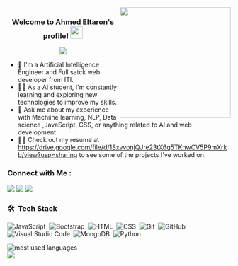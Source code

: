 
<img width="250" align="right" src="https://c.tenor.com/_DOBjnGspYAAAAAM/code-coding.gif">

<h3 align="center">
  Welcome to Ahmed Eltaron's profile!
  <img src="https://media.giphy.com/media/hvRJCLFzcasrR4ia7z/giphy.gif" width="28">
</h3>

<!-- Typing SVG by DenverCoder1 - https://github.com/DenverCoder1/readme-typing-svg -->
<p align="center">
  <a href="https://github.com/DenverCoder1/readme-typing-svg"><img src="https://readme-typing-svg.herokuapp.com/?lines=Full-stack%20web%20developer;Always%20learning%20new%20things&font=Fira%20Code&center=true&width=440&height=45&color=f75c7e&vCenter=true&size=22"></a>
</p> 

- 🏢 I'm a Artificial Intelligence Engineer and Full satck web developer from ITI.
- 👨‍💻 As a AI student, I'm constantly learning and exploring new technologies to improve my skills.
- 💬 Ask me about my experience with Machiine learning, NLP, Data science ,JavaScript, CSS, or anything related to AI and web development.
- 👨‍💻 Check out my resume at https://drive.google.com/file/d/1SxvvonjQJre23tX6q5TKnwCV5P9mXrkb/view?usp=sharing to see some of the projects I've worked on.


### Connect with Me :
<a href="linkedin.com/in/ahmed-eltaron" target="_blank"><img src="https://img.shields.io/badge/-Ahmed%20Eltaron-0077B5?style=for-the-badge&logo=Linkedin&logoColor=white"/></a>
<a href="https://t.me/Ahmedeltaron" target="_blank"><img src="https://img.shields.io/badge/-Ahmed%20Eltaron-0077B5?style=for-the-badge&logo=Telegram&logoColor=white"/></a>
<a href="https://www.facebook.com/profile.php?id=100008336568693" target="_blank"><img src="https://img.shields.io/badge/-Ahmed%20Eltaron-0077B5?style=for-the-badge&logo=Facebook&logoColor=white"/></a>

### 🛠 &nbsp;Tech Stack
![JavaScript](https://img.shields.io/badge/-JavaScript-05122A?style=flat&logo=javascript)&nbsp;
![Bootstrap](https://img.shields.io/badge/-Bootstrap-05122A?style=flat&logo=bootstrap&logoColor=563D7C)&nbsp;
![HTML](https://img.shields.io/badge/-HTML-05122A?style=flat&logo=HTML5)&nbsp;
![CSS](https://img.shields.io/badge/-CSS-05122A?style=flat&logo=CSS3&logoColor=1572B6)&nbsp;
![Git](https://img.shields.io/badge/-Git-05122A?style=flat&logo=git)&nbsp;
![GitHub](https://img.shields.io/badge/-GitHub-05122A?style=flat&logo=github)&nbsp;
![Visual Studio Code](https://img.shields.io/badge/-Visual%20Studio%20Code-05122A?style=flat&logo=visual-studio-code&logoColor=007ACC)&nbsp;
![MongoDB](https://img.shields.io/badge/-MongoDB-05122A?style=flat&logo=MongoDB)&nbsp;
![Python](https://img.shields.io/badge/-Python%20-05122A?style=flat&logo=python)&nbsp;




<img align="left" src="https://github-readme-stats.vercel.app/api/top-langs?username=yousefdergham&show_icons=true&locale=en&layout=compact&theme=radical" alt="most used languages" />
<br>
<a href="https://komarev.com/ghpvc/?username=yousefdergham&style=for-the-badge">
    <img src="https://komarev.com/ghpvc/?username=yousefdergham&style=for-the-badge">
</a>
